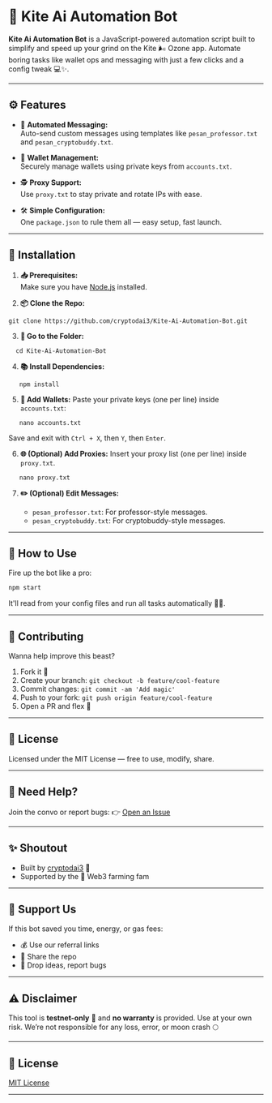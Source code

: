 # 🚀 Kite Ai Automation Bot

**Kite Ai Automation Bot** is a JavaScript-powered automation script built to simplify and speed up your grind on the Kite 🌬️ Ozone app. Automate boring tasks like wallet ops and messaging with just a few clicks and a config tweak 💻✨.

---

## ⚙️ Features

- 📨 **Automated Messaging:**  
  Auto-send custom messages using templates like `pesan_professor.txt` and `pesan_cryptobuddy.txt`.

- 👛 **Wallet Management:**  
  Securely manage wallets using private keys from `accounts.txt`.

- 🕵️ **Proxy Support:**  
  Use `proxy.txt` to stay private and rotate IPs with ease.

- 🛠️ **Simple Configuration:**  
  One `package.json` to rule them all — easy setup, fast launch.

---

## 🧩 Installation

1. **📥 Prerequisites:**  
   Make sure you have [Node.js](https://nodejs.org/) installed.

2. **📦 Clone the Repo:**  
```
git clone https://github.com/cryptodai3/Kite-Ai-Automation-Bot.git
  ````

3. **📁 Go to the Folder:**

 ```
   cd Kite-Ai-Automation-Bot
   ```

4. **📚 Install Dependencies:**

```
   npm install
   ```

5. **🔐 Add Wallets:**
   Paste your private keys (one per line) inside `accounts.txt`:

```
   nano accounts.txt
   ```

   Save and exit with `Ctrl + X`, then `Y`, then `Enter`.

6. **🌐 (Optional) Add Proxies:**
   Insert your proxy list (one per line) inside `proxy.txt`.
```
   nano proxy.txt
   ```

7. **✏️ (Optional) Edit Messages:**

   * `pesan_professor.txt`: For professor-style messages.
   * `pesan_cryptobuddy.txt`: For cryptobuddy-style messages.

---

## 🚀 How to Use

Fire up the bot like a pro:

```bash
npm start
```

It'll read from your config files and run all tasks automatically 🤖💨.

---

## 🧠 Contributing

Wanna help improve this beast?

1. Fork it 🍴
2. Create your branch: `git checkout -b feature/cool-feature`
3. Commit changes: `git commit -am 'Add magic'`
4. Push to your fork: `git push origin feature/cool-feature`
5. Open a PR and flex 💪

---

## 📜 License

Licensed under the MIT License — free to use, modify, share.

---

## 💬 Need Help?

Join the convo or report bugs:
👉 [Open an Issue](https://github.com/cryptodai3/Kite-Ai-Automation-Bot/issues)

---

## ✨ Shoutout

* Built by [cryptodai3](https://t.me/cryptodai3) 🧠
* Supported by the 💚 Web3 farming fam

---

## 🙌 Support Us

If this bot saved you time, energy, or gas fees:

* 💰 Use our referral links
* 🔁 Share the repo
* 🧠 Drop ideas, report bugs

---

## ⚠️ Disclaimer

This tool is **testnet-only** 🧪 and **no warranty** is provided.
Use at your own risk. We’re not responsible for any loss, error, or moon crash 🌕

---

## 📄 License

[MIT License](LICENSE)

---
